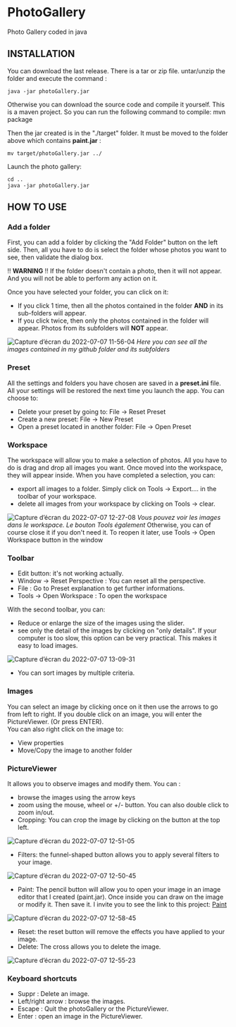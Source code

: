 # PhotoGallery
Photo Gallery coded in java

## INSTALLATION
You can download the last release. There is a tar or zip file. untar/unzip the folder and execute the command :  
```
java -jar photoGallery.jar
```

Otherwise you can download the source code and compile it yourself. This is a maven project. So you can run the following command to compile:
mvn package

Then the jar created is in the "./target" folder. It must be moved to the folder above which contains **paint.jar** :
```
mv target/photoGallery.jar ../
```

Launch the photo gallery:
```
cd ..
java -jar photoGallery.jar
```

## HOW TO USE
### Add a folder
First, you can add a folder by clicking the "Add Folder" button on the left side. Then, all you have to do is select the folder whose photos you want to see, then validate the dialog box.

!! __WARNING__ !!
If the folder doesn't contain a photo, then it will not appear. And you will not be able to perform any action on it.

Once you have selected your folder, you can click on it:
- If you click 1 time, then all the photos contained in the folder __AND__ in its sub-folders will appear.
- If you click twice, then only the photos contained in the folder will appear. Photos from its subfolders will __NOT__ appear.  
  
![Capture d’écran du 2022-07-07 11-56-04](https://user-images.githubusercontent.com/95108507/177749386-6c4cf8fb-0336-49a6-a4c0-6681488399b0.png)
*Here you can see all the images contained in my github folder and its subfolders*

### Preset
All the settings and folders you have chosen are saved in a __preset.ini__ file. All your settings will be restored the next time you launch the app. You can choose to:
- Delete your preset by going to: File -> Reset Preset
- Create a new preset: File -> New Preset
- Open a preset located in another folder: File -> Open Preset

### Workspace
The workspace will allow you to make a selection of photos. All you have to do is drag and drop all images you want. Once moved into the workspace, they will appear inside. When you have completed a selection, you can:
- export all images to a folder. Simply click on Tools -> Export.... in the toolbar of your workspace.
- delete all images from your workspace by clicking on Tools -> clear.  
  
![Capture d’écran du 2022-07-07 12-27-08](https://user-images.githubusercontent.com/95108507/177755046-9b274fd4-b881-451e-8024-d72325766750.png)
*Vous pouvez voir les images dans le workspace. Le bouton Tools également*
Otherwise, you can of course close it if you don't need it. To reopen it later, use Tools -> Open Workspace button in the window

### Toolbar
- Edit button: it's not working actually.
- Window -> Reset Perspective : You can reset all the perspective.
- File : Go to Preset explanation to get further informations.
- Tools -> Open Workspace : To open the workspace

With the second toolbar, you can:
- Reduce or enlarge the size of the images using the slider.
- see only the detail of the images by clicking on "only details". If your computer is too slow, this option can be very practical. This makes it easy to load images.  
  
![Capture d’écran du 2022-07-07 13-09-31](https://user-images.githubusercontent.com/95108507/177760015-bdcfe828-392c-49b4-8896-6a800b5172ce.png)

- You can sort images by multiple criteria.

### Images
You can select an image by clicking once on it then use the arrows to go from left to right. If you double click on an image, you will enter the PictureViewer. (Or press ENTER).  
You can also right click on the image to:
- View properties
- Move/Copy the image to another folder

### PictureViewer
It allows you to observe images and modify them. You can :
- browse the images using the arrow keys
- zoom using the mouse, wheel or +/- button. You can also double click to zoom in/out.
- Cropping: You can crop the image by clicking on the button at the top left.  
  
![Capture d’écran du 2022-07-07 12-51-05](https://user-images.githubusercontent.com/95108507/177757730-a607e152-c8c0-4c24-ab66-82ee1aa3ceb8.png)

- Filters: the funnel-shaped button allows you to apply several filters to your image.  
  
![Capture d’écran du 2022-07-07 12-50-45](https://user-images.githubusercontent.com/95108507/177757688-f1d13e2a-9861-45f4-80f5-93ffbafff827.png)

- Paint: The pencil button will allow you to open your image in an image editor that I created (paint.jar). Once inside you can draw on the image or modify it. Then save it. I invite you to see the link to this project: [Paint](https://www.github.com/leopoldabgn/Paint.git)
  
![Capture d’écran du 2022-07-07 12-58-45](https://user-images.githubusercontent.com/95108507/177758156-51eac8cc-0b9b-44b2-be78-47a12b2fbfc1.png)

- Reset: the reset button will remove the effects you have applied to your image.
- Delete: The cross allows you to delete the image.  
  
![Capture d’écran du 2022-07-07 12-55-23](https://user-images.githubusercontent.com/95108507/177758183-9ac798cd-4c4e-4ca6-8fa3-5a18567501e0.png)

### Keyboard shortcuts
- Suppr : Delete an image.
- Left/right arrow : browse the images.
- Escape : Quit the photoGallery or the PictureViewer.
- Enter : open an image in the PictureViewer.
